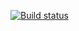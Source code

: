 [![Build status](https://ci.appveyor.com/api/projects/status/ao06nocgw96i5aya?svg=true)](https://ci.appveyor.com/project/Val990/5unit)